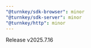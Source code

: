 ```yaml
---
"@turnkey/sdk-browser": minor
"@turnkey/sdk-server": minor
"@turnkey/http": minor
---
```


Release v2025.7.16
